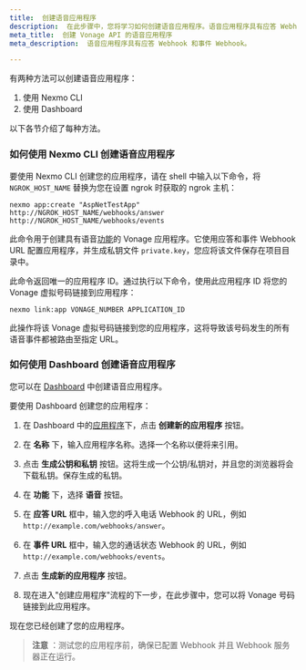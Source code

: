 ```yaml
---
title:  创建语音应用程序
description:  在此步骤中，您将学习如何创建语音应用程序。语音应用程序具有应答 Webhook 和事件 Webhook。
meta_title:  创建 Vonage API 的语音应用程序
meta_description:  语音应用程序具有应答 Webhook 和事件 Webhook。

---
```


有两种方法可以创建语音应用程序：

1. 使用 Nexmo CLI
2. 使用 Dashboard

以下各节介绍了每种方法。

### 如何使用 Nexmo CLI 创建语音应用程序

要使用 Nexmo CLI 创建您的应用程序，请在 shell 中输入以下命令，将 `NGROK_HOST_NAME` 替换为您在设置 ngrok 时获取的 ngrok 主机：

```shell
nexmo app:create "AspNetTestApp" http://NGROK_HOST_NAME/webhooks/answer http://NGROK_HOST_NAME/webhooks/events
```

此命令用于创建具有语音[功能](/application/overview#capabilities)的 Vonage 应用程序。它使用应答和事件 Webhook URL 配置应用程序，并生成私钥文件 `private.key`，您应将该文件保存在项目目录中。

此命令返回唯一的应用程序 ID。通过执行以下命令，使用此应用程序 ID 将您的 Vonage 虚拟号码链接到应用程序：

```shell
nexmo link:app VONAGE_NUMBER APPLICATION_ID
```

此操作将该 Vonage 虚拟号码链接到您的应用程序，这将导致该号码发生的所有语音事件都被路由至指定 URL。

### 如何使用 Dashboard 创建语音应用程序

您可以在 [Dashboard](https://dashboard.nexmo.com/applications) 中创建语音应用程序。

要使用 Dashboard 创建您的应用程序：

1. 在 Dashboard 中的[应用程序](https://dashboard.nexmo.com/applications)下，点击 **创建新的应用程序** 按钮。

2. 在 **名称** 下，输入应用程序名称。选择一个名称以便将来引用。

3. 点击 **生成公钥和私钥** 按钮。这将生成一个公钥/私钥对，并且您的浏览器将会下载私钥。保存生成的私钥。

4. 在 **功能** 下，选择 **语音** 按钮。

5. 在 **应答 URL** 框中，输入您的呼入电话 Webhook 的 URL，例如 `http://example.com/webhooks/answer`。

6. 在 **事件 URL** 框中，输入您的通话状态 Webhook 的 URL，例如 `http://example.com/webhooks/events`。

7. 点击 **生成新的应用程序** 按钮。

8. 现在进入"创建应用程序"流程的下一步，在此步骤中，您可以将 Vonage 号码链接到此应用程序。

现在您已经创建了您的应用程序。

> **注意** ：测试您的应用程序前，确保已配置 Webhook 并且 Webhook 服务器正在运行。

